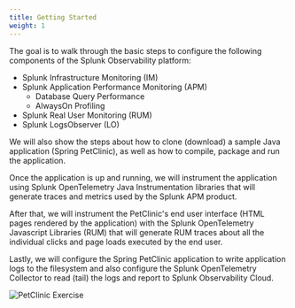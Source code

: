 ```yaml
---
title: Getting Started
weight: 1
---
```


The goal is to walk through the basic steps to configure the following components of the Splunk Observability platform:

* Splunk Infrastructure Monitoring (IM)
* Splunk Application Performance Monitoring (APM)
  * Database Query Performance
  * AlwaysOn Profiling
* Splunk Real User Monitoring (RUM)
* Splunk LogsObserver (LO)

We will also show the steps about how to clone (download) a sample Java application (Spring PetClinic), as well as how to compile, package and run the application.

Once the application is up and running, we will instrument the application using Splunk OpenTelemetry Java Instrumentation libraries that will generate traces and metrics used by the Splunk APM product.

After that, we will instrument the PetClinic's end user interface (HTML pages rendered by the application) with the Splunk OpenTelemetry Javascript Libraries (RUM) that will generate RUM traces about all the individual clicks and page loads executed by the end user.

Lastly, we will configure the Spring PetClinic application to write application logs to the filesystem and also configure the Splunk OpenTelemetry Collector to read (tail) the logs and report to Splunk Observability Cloud.

![PetClinic Exercise](../../images/petclinic-exercise.png)
